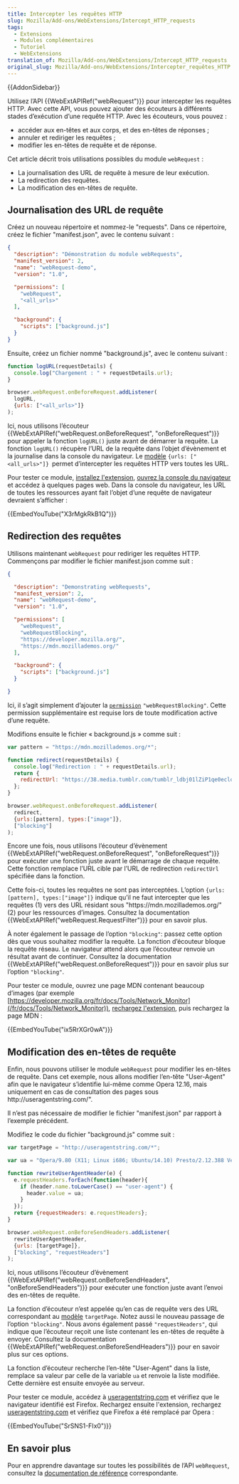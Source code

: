 ```yaml
---
title: Intercepter les requêtes HTTP
slug: Mozilla/Add-ons/WebExtensions/Intercept_HTTP_requests
tags:
  - Extensions
  - Modules complémentaires
  - Tutoriel
  - WebExtensions
translation_of: Mozilla/Add-ons/WebExtensions/Intercept_HTTP_requests
original_slug: Mozilla/Add-ons/WebExtensions/Intercepter_requêtes_HTTP
---
```

{{AddonSidebar}}

Utilisez l’API {{WebExtAPIRef("webRequest")}} pour intercepter les requêtes HTTP. Avec cette API, vous pouvez ajouter des écouteurs à différents stades d’exécution d’une requête HTTP. Avec les écouteurs, vous pouvez :

- accéder aux en-têtes et aux corps, et des en-têtes de réponses ;
- annuler et rediriger les requêtes ;
- modifier les en-têtes de requête et de réponse.

Cet article décrit trois utilisations possibles du module `webRequest` :

- La journalisation des URL de requête à mesure de leur exécution.
- La redirection des requêtes.
- La modification des en-têtes de requête.

## Journalisation des URL de requête

Créez un nouveau répertoire et nommez-le "requests". Dans ce répertoire, créez le fichier "manifest.json", avec le contenu suivant :

```json
{
  "description": "Démonstration du module webRequests",
  "manifest_version": 2,
  "name": "webRequest-demo",
  "version": "1.0",

  "permissions": [
    "webRequest",
    "<all_urls>"
  ],

  "background": {
    "scripts": ["background.js"]
  }
}
```

Ensuite, créez un fichier nommé "background.js", avec le contenu suivant :

```js
function logURL(requestDetails) {
  console.log("Chargement : " + requestDetails.url);
}

browser.webRequest.onBeforeRequest.addListener(
  logURL,
  {urls: ["<all_urls>"]}
);
```

Ici, nous utilisons l’écouteur {{WebExtAPIRef("webRequest.onBeforeRequest", "onBeforeRequest")}} pour appeler la fonction `logURL()` juste avant de démarrer la requête. La fonction `logURL()` récupère l’URL de la requête dans l’objet d’évènement et la journalise dans la console du navigateur. Le [modèle](/fr/Add-ons/WebExtensions/Match_patterns) `{urls: ["<all_urls>"]} `permet d’intercepter les requêtes HTTP vers toutes les URL.

Pour tester ce module, [installez l'extension](/fr/Add-ons/WebExtensions/Temporary_Installation_in_Firefox), [ouvrez la console du navigateur](/fr/docs/Tools/Browser_Console) et accédez à quelques pages web. Dans la console du navigateur, les URL de toutes les ressources ayant fait l’objet d’une requête de navigateur devraient s’afficher :

{{EmbedYouTube("X3rMgkRkB1Q")}}

## Redirection des requêtes

Utilisons maintenant `webRequest` pour rediriger les requêtes HTTP. Commençons par modifier le fichier manifest.json comme suit :

```json
{

  "description": "Demonstrating webRequests",
  "manifest_version": 2,
  "name": "webRequest-demo",
  "version": "1.0",

  "permissions": [
    "webRequest",
    "webRequestBlocking",
    "https://developer.mozilla.org/",
    "https://mdn.mozillademos.org/"
  ],

  "background": {
    "scripts": ["background.js"]
  }

}
```

Ici, il s’agit simplement d’ajouter la [`permission`](/fr/docs/Mozilla/Add-ons/WebExtensions/manifest.json/permissions) `"webRequestBlocking"`. Cette permission supplémentaire est requise lors de toute modification active d’une requête.

Modifions ensuite le fichier « background.js » comme suit :

```js
var pattern = "https://mdn.mozillademos.org/*";

function redirect(requestDetails) {
  console.log("Redirection : " + requestDetails.url);
  return {
    redirectUrl: "https://38.media.tumblr.com/tumblr_ldbj01lZiP1qe0eclo1_500.gif"
  };
}

browser.webRequest.onBeforeRequest.addListener(
  redirect,
  {urls:[pattern], types:["image"]},
  ["blocking"]
);
```

Encore une fois, nous utilisons l’écouteur d’évènement {{WebExtAPIRef("webRequest.onBeforeRequest", "onBeforeRequest")}} pour exécuter une fonction juste avant le démarrage de chaque requête. Cette fonction remplace l’URL cible par l’URL de redirection `redirectUrl` spécifiée dans la fonction.

Cette fois-ci, toutes les requêtes ne sont pas interceptées. L’option `{urls:[pattern], types:["image"]}` indique qu’il ne faut intercepter que les requêtes (1) vers des URL résidant sous "https\://mdn.mozillademos.org/" (2) pour les ressources d’images. Consultez la documentation {{WebExtAPIRef("webRequest.RequestFilter")}} pour en savoir plus.

À noter également le passage de l’option `"blocking"`: passez cette option dès que vous souhaitez modifier la requête. La fonction d’écouteur bloque la requête réseau. Le navigateur attend alors que l’écouteur renvoie un résultat avant de continuer. Consultez la documentation {{WebExtAPIRef("webRequest.onBeforeRequest")}} pour en savoir plus sur l’option `"blocking"`.

Pour tester ce module, ouvrez une page MDN contenant beaucoup d’images (par exemple [https://developer.mozilla.org/fr/docs/Tools/Network_Monitor](/fr/docs/Tools/Network_Monitor)), [rechargez l'extension](/fr/Add-ons/WebExtensions/Temporary_Installation_in_Firefox#Reloading_a_temporary_add-on), puis rechargez la page MDN :

{{EmbedYouTube("ix5RrXGr0wA")}}

## Modification des en-têtes de requête

Enfin, nous pouvons utiliser le module `webRequest` pour modifier les en-têtes de requête. Dans cet exemple, nous allons modifier l’en-tête "User-Agent" afin que le navigateur s’identifie lui-même comme Opera 12.16, mais uniquement en cas de consultation des pages sous http\://useragentstring.com/".

Il n’est pas nécessaire de modifier le fichier "manifest.json" par rapport à l’exemple précédent.

Modifiez le code du fichier "background.js" comme suit :

```js
var targetPage = "http://useragentstring.com/*";

var ua = "Opera/9.80 (X11; Linux i686; Ubuntu/14.10) Presto/2.12.388 Version/12.16";

function rewriteUserAgentHeader(e) {
  e.requestHeaders.forEach(function(header){
    if (header.name.toLowerCase() == "user-agent") {
      header.value = ua;
    }
  });
  return {requestHeaders: e.requestHeaders};
}

browser.webRequest.onBeforeSendHeaders.addListener(
  rewriteUserAgentHeader,
  {urls: [targetPage]},
  ["blocking", "requestHeaders"]
);
```

Ici, nous utilisons l’écouteur d’évènement {{WebExtAPIRef("webRequest.onBeforeSendHeaders", "onBeforeSendHeaders")}} pour exécuter une fonction juste avant l’envoi des en-têtes de requête.

La fonction d’écouteur n’est appelée qu’en cas de requête vers des URL correspondant au [modèle](</fr /Add-ons/WebExtensions/Match_patterns>) `targetPage`. Notez aussi le nouveau passage de l’option `"blocking"`. Nous avons également passé `"requestHeaders"`, qui indique que l’écouteur reçoit une liste contenant les en-têtes de requête à envoyer. Consultez la documentation {{WebExtAPIRef("webRequest.onBeforeSendHeaders")}} pour en savoir plus sur ces options.

La fonction d’écouteur recherche l’en-tête "User-Agent" dans la liste, remplace sa valeur par celle de la variable `ua` et renvoie la liste modifiée. Cette dernière est ensuite envoyée au serveur.

Pour tester ce module, accédez à [useragentstring.com](http://useragentstring.com/) et vérifiez que le navigateur identifié est Firefox. Rechargez ensuite l'extension, rechargez [useragentstring.com](http://useragentstring.com/) et vérifiez que Firefox a été remplacé par Opera :

{{EmbedYouTube("SrSNS1-FIx0")}}

## En savoir plus

Pour en apprendre davantage sur toutes les possibilités de l’API `webRequest`, consultez la [documentation de référence](/fr/Add-ons/WebExtensions/API/WebRequest) correspondante.
